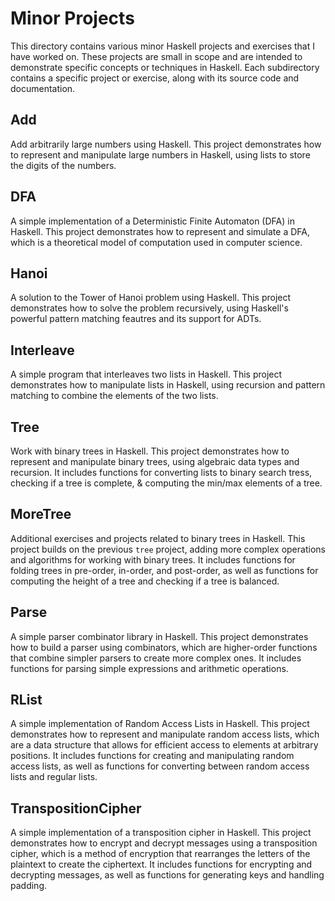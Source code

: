 # Minor Projects

This directory contains various minor Haskell projects and exercises that I have worked on. These projects are small in scope and are intended to demonstrate specific concepts or techniques in Haskell. Each subdirectory contains a specific project or exercise, along with its source code and documentation.

## Add
Add arbitrarily large numbers using Haskell. This project demonstrates how to represent and manipulate large numbers in Haskell, using lists to store the digits of the numbers.

## DFA
A simple implementation of a Deterministic Finite Automaton (DFA) in Haskell. This project demonstrates how to represent and simulate a DFA, which is a theoretical model of computation used in computer science.

## Hanoi
A solution to the Tower of Hanoi problem using Haskell. This project demonstrates how to solve the problem recursively, using Haskell's powerful pattern matching feautres and its support for ADTs.

## Interleave
A simple program that interleaves two lists in Haskell. This project demonstrates how to manipulate lists in Haskell, using recursion and pattern matching to combine the elements of the two lists.

## Tree
Work with binary trees in Haskell. This project demonstrates how to represent and manipulate binary trees, using algebraic data types and recursion. It includes functions for converting lists to binary search tress, checking if a tree is complete, & computing the min/max elements of a tree.

## MoreTree
Additional exercises and projects related to binary trees in Haskell. This project builds on the previous `tree` project, adding more complex operations and algorithms for working with binary trees. It includes functions for folding trees in pre-order, in-order, and post-order, as well as functions for computing the height of a tree and checking if a tree is balanced.

## Parse
A simple parser combinator library in Haskell. This project demonstrates how to build a parser using combinators, which are higher-order functions that combine simpler parsers to create more complex ones. It includes functions for parsing simple expressions and arithmetic operations.

## RList
A simple implementation of Random Access Lists in Haskell. This project demonstrates how to represent and manipulate random access lists, which are a data structure that allows for efficient access to elements at arbitrary positions. It includes functions for creating and manipulating random access lists, as well as functions for converting between random access lists and regular lists.

## TranspositionCipher
A simple implementation of a transposition cipher in Haskell. This project demonstrates how to encrypt and decrypt messages using a transposition cipher, which is a method of encryption that rearranges the letters of the plaintext to create the ciphertext. It includes functions for encrypting and decrypting messages, as well as functions for generating keys and handling padding.